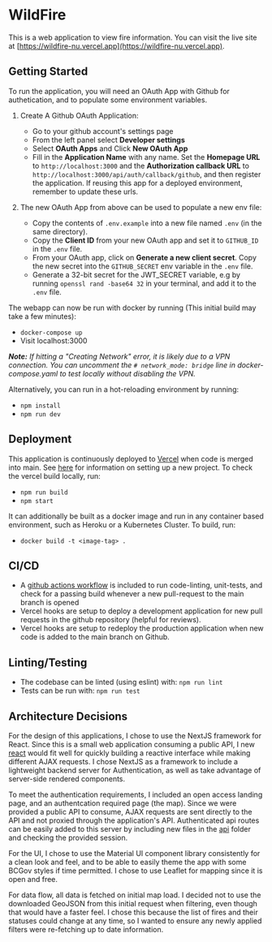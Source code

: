 # WildFire

This is a web application to view fire information. You can visit the live site at [https://wildfire-nu.vercel.app](https://wildfire-nu.vercel.app).

## Getting Started

To run the application, you will need an OAuth App with Github for authetication, and to populate some environment variables.

1. Create A Github OAuth Application:

    - Go to your github account's settings page
    - From the left panel select **Developer settings**
    - Select **OAuth Apps** and Click **New OAuth App**
    - Fill in the **Application Name** with any name. Set the **Homepage URL** to `http://localhost:3000` and the **Authorization callback URL** to `http://localhost:3000/api/auth/callback/github`, and then register the application. If reusing this app for a deployed environment, remember to update these urls.

2. The new OAuth App from above can be used to populate a new env file: 
    - Copy the contents of `.env.example` into a new file named `.env` (in the same directory).
    - Copy the **Client ID** from your new OAuth app and set it to `GITHUB_ID` in the `.env` file.
    - From your OAuth app, click on **Generate a new client secret**. Copy the new secret into the `GITHUB_SECRET` env variable in the `.env` file.
    - Generate a 32-bit secret for the JWT_SECRET variable, e.g by running `openssl rand -base64 32` in your terminal, and add it to the `.env` file. 

The webapp can now be run with docker by running (This initial build may take a few minutes):
- `docker-compose up`
- Visit localhost:3000

_**Note:** If hitting a "Creating Network" error, it is likely due to a VPN connection. You can uncomment the `# network_mode: bridge` line in docker-compose.yaml to test locally without disabling the VPN._

Alternatively, you can run in a hot-reloading environment by running:
- `npm install`
- `npm run dev`

## Deployment

This application is continuously deployed to [Vercel](https://vercel.com/) when code is merged into main. See [here](https://vercel.com/docs/concepts/deployments/git#deploying-a-git-repository) for information on setting up a new project. To check the vercel build locally, run:

- `npm run build`
- `npm start`

 It can additionally be built as a docker image and run in any container based environment, such as Heroku or a Kubernetes Cluster. To build, run:
- `docker build -t <image-tag> .`

## CI/CD

- A [github actions workflow](./.github/workflows/lint-test-builld.yaml) is included to run code-linting, unit-tests, and check for a passing build whenever a new pull-request to the main branch is opened
- Vercel hooks are setup to deploy a development application for new pull requests in the github repository (helpful for reviews).
- Vercel hooks are setup to redeploy the production application when new code is added to the main branch on Github.

## Linting/Testing

- The codebase can be linted (using eslint) with: `npm run lint`
- Tests can be run with: `npm run test`

## Architecture Decisions

For the design of this applications, I chose to use the NextJS framework for React. Since this is a small web application consuming a public API, I new [react](https://react.dev/) would fit well for quickly building a reactive interface while making different AJAX requests. I chose NextJS as a framework to include a lightweight backend server for Authentication, as well as take advantage of server-side rendered components.

To meet the authentication requirements, I included an open access landing page, and an authentcation required page (the map). Since we were provided a public API to consume, AJAX requests are sent directly to the API and not proxied through the application's API. Authenticated api routes can be easily added to this server by including new files in the [api](./src/pages/api) folder and checking the provided session.

For the UI, I chose to use the Material UI component library consistently for a clean look and feel, and to be able to easily theme the app with some BCGov styles if time permitted. I chose to use Leaflet for mapping since it is open and free. 

For data flow, all data is fetched on initial map load. I decided not to use the downloaded GeoJSON from this initial request when filtering, even though that would have a faster feel. I chose this because the list of fires and their statuses could change at any time, so I wanted to ensure any newly applied filters were re-fetching up to date information.